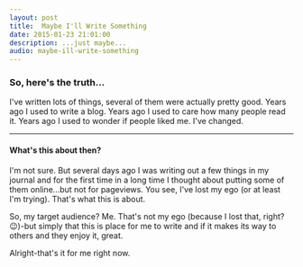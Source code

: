 ```yaml
---
layout: post
title:  Maybe I'll Write Something
date: 2015-01-23 21:01:00
description: ...just maybe...
audio: maybe-ill-write-something
---
```


### So, here's the truth...

I've written lots of things, several of them were actually pretty good. Years ago I used to write a blog. Years ago I used to care how many people read it. Years ago I used to wonder if people liked me. I've changed.

---

#### What's this about then?
I'm not sure. But several days ago I was writing out a few things in my journal and for the first time in a long time I thought about putting some of them online...but not for pageviews. You see, I've lost my ego (or at least I'm trying). That's what this is about.

So, my target audience? Me. That's not my ego (because I lost that, right? 😉)-but simply that this is place for me to write and if it makes its way to others and they enjoy it, great.

Alright-that's it for me right now.
